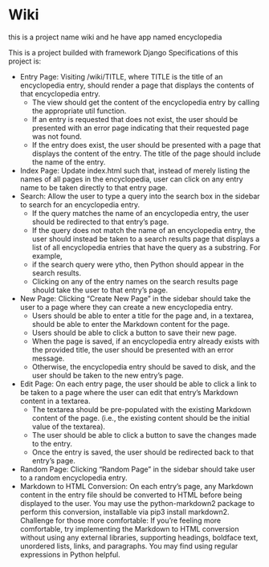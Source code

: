 # Wiki
this is a project name wiki and he have app named encyclopedia

This is a project builded with framework Django 
Specifications of this project is:
- Entry Page: Visiting /wiki/TITLE, where TITLE is the title of an encyclopedia entry, should render a page that displays the contents of that encyclopedia entry.
   * The view should get the content of the encyclopedia entry by calling the appropriate util function.
   * If an entry is requested that does not exist, the user should be presented with an error page indicating that their requested page was not found.
   * If the entry does exist, the user should be presented with a page that displays the content of the entry. The title of the page should include the name of the entry.
- Index Page: Update index.html such that, instead of merely listing the names of all pages in the encyclopedia, user can click on any entry name to be taken directly to that entry page.
- Search: Allow the user to type a query into the search box in the sidebar to search for an encyclopedia entry.
   * If the query matches the name of an encyclopedia entry, the user should be redirected to that entry’s page.
   * If the query does not match the name of an encyclopedia entry, the user should instead be taken to a search results page that displays a list of all encyclopedia entries that have the query as a substring. For example, 
   * if the search query were ytho, then Python should appear in the search results.
   * Clicking on any of the entry names on the search results page should take the user to that entry’s page.
- New Page: Clicking “Create New Page” in the sidebar should take the user to a page where they can create a new encyclopedia entry.
   * Users should be able to enter a title for the page and, in a textarea, should be able to enter the Markdown content for the page.
   * Users should be able to click a button to save their new page.
   * When the page is saved, if an encyclopedia entry already exists with the provided title, the user should be presented with an error message.
   * Otherwise, the encyclopedia entry should be saved to disk, and the user should be taken to the new entry’s page.
- Edit Page: On each entry page, the user should be able to click a link to be taken to a page where the user can edit that entry’s Markdown content in a textarea.
   * The textarea should be pre-populated with the existing Markdown content of the page. (i.e., the existing content should be the initial value of the textarea).
   * The user should be able to click a button to save the changes made to the entry.
   * Once the entry is saved, the user should be redirected back to that entry’s page.
- Random Page: Clicking “Random Page” in the sidebar should take user to a random encyclopedia entry.
- Markdown to HTML Conversion: On each entry’s page, any Markdown content in the entry file should be converted to HTML before being displayed to the user. You may use the python-markdown2 package to perform this conversion, installable via pip3 install markdown2.
Challenge for those more comfortable: If you’re feeling more comfortable, try implementing the Markdown to HTML conversion without using any external libraries, supporting headings, boldface text, unordered lists, links, and paragraphs. You may find using regular expressions in Python helpful.
